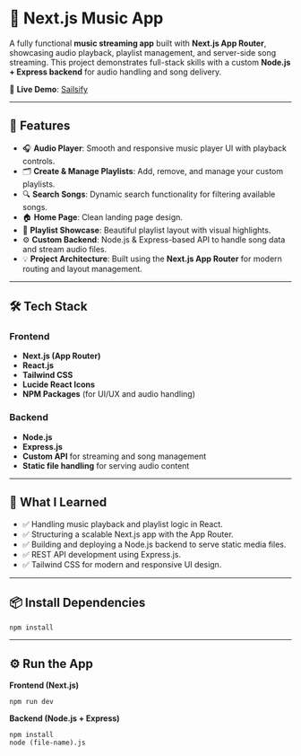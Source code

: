 # 🎵 Next.js Music App

A fully functional **music streaming app** built with **Next.js App Router**, showcasing audio playback, playlist management, and server-side song streaming. This project demonstrates full-stack skills with a custom **Node.js + Express backend** for audio handling and song delivery.

🚀 **Live Demo**: [Sailsify](https://sailsify.vercel.app/)

---

## 📌 Features

- 🎧 **Audio Player**: Smooth and responsive music player UI with playback controls.
- 🗂️ **Create & Manage Playlists**: Add, remove, and manage your custom playlists.
- 🔍 **Search Songs**: Dynamic search functionality for filtering available songs.
- 🏠 **Home Page**: Clean landing page design.
- 📂 **Playlist Showcase**: Beautiful playlist layout with visual highlights.
- ⚙️ **Custom Backend**: Node.js & Express-based API to handle song data and stream audio files.
- 💡 **Project Architecture**: Built using the **Next.js App Router** for modern routing and layout management.

---

## 🛠️ Tech Stack

### Frontend
- **Next.js (App Router)**
- **React.js**
- **Tailwind CSS**
- **Lucide React Icons**
- **NPM Packages** (for UI/UX and audio handling)

### Backend
- **Node.js**
- **Express.js**
- **Custom API** for streaming and song management
- **Static file handling** for serving audio content

---

## 🧠 What I Learned

- ✅ Handling music playback and playlist logic in React.
- ✅ Structuring a scalable Next.js app with the App Router.
- ✅ Building and deploying a Node.js backend to serve static media files.
- ✅ REST API development using Express.js.
- ✅ Tailwind CSS for modern and responsive UI design.

---

## 📦 Install Dependencies

```
npm install
```

---

## ⚙️ Run the App

**Frontend (Next.js)**
```
npm run dev
```

**Backend (Node.js + Express)**
```
npm install
node (file-name).js
```
